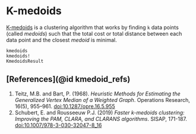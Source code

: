 # K-medoids

[K-medoids](http://en.wikipedia.org/wiki/K-medoids) is a clustering
algorithm that works by finding ``k`` data points (called *medoids*)
such that the total cost or total distance between each data point and the
closest *medoid* is minimal.

```@docs
kmedoids
kmedoids!
KmedoidsResult
```

## [References](@id kmedoid_refs)
1. Teitz, M.B. and Bart, P. (1968). *Heuristic Methods for Estimating the Generalized Vertex Median of a Weighted Graph*. Operations Research, 16(5), 955–961.
   [doi:10.1287/opre.16.5.955](https://doi.org/10.1287/opre.16.5.955)
2. Schubert, E. and Rousseeuw P.J. (2019) *Faster k-medoids clustering: Improving the PAM, CLARA, and CLARANS algorithms*. SISAP, 171-187.
   [doi:10.1007/978-3-030-32047-8_16](https://doi.org/10.1007/978-3-030-32047-8_16)

